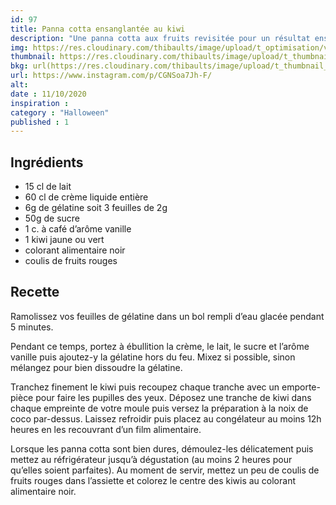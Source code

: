 ```yaml
---
id: 97
title: Panna cotta ensanglantée au kiwi
description: "Une panna cotta aux fruits revisitée pour un résultat ensanglanté."
img: https://res.cloudinary.com/thibaults/image/upload/t_optimisation/v1602433074/Recipes/20201011_panna_cotta_kiwi.jpg
thumbnail: https://res.cloudinary.com/thibaults/image/upload/t_thumbnail_josie/v1602433074/Recipes/20201011_panna_cotta_kiwi.jpg
bkg: url(https://res.cloudinary.com/thibaults/image/upload/t_thumbnail_josie/v1602433074/Recipes/20201011_panna_cotta_kiwi.jpg)
url: https://www.instagram.com/p/CGNSoa7Jh-F/
alt: 
date : 11/10/2020
inspiration : 
category : "Halloween"
published : 1
---
```


## Ingrédients
 - 15 cl de lait
 - 60 cl de crème liquide entière
 - 6g de gélatine soit 3 feuilles de 2g
 - 50g de sucre
 - 1 c. à café d’arôme vanille
 - 1 kiwi jaune ou vert
 - colorant alimentaire noir
 - coulis de fruits rouges

## Recette
Ramolissez vos feuilles de gélatine dans un bol rempli d’eau glacée pendant 5 minutes.

Pendant ce temps, portez à ébullition la crème, le lait, le sucre et l’arôme vanille puis ajoutez-y la gélatine hors du feu. Mixez si possible, sinon mélangez pour bien dissoudre la gélatine.

Tranchez finement le kiwi puis recoupez chaque tranche avec un emporte-pièce pour faire les pupilles des yeux. Déposez une tranche de kiwi dans chaque empreinte de votre moule puis versez la préparation à la noix de coco par-dessus. Laissez refroidir puis placez au congélateur au moins 12h heures en les recouvrant d’un film alimentaire.

Lorsque les panna cotta sont bien dures, démoulez-les délicatement puis mettez au réfrigérateur jusqu’à dégustation (au moins 2 heures pour qu’elles soient parfaites). Au moment de servir, mettez un peu de coulis de fruits rouges dans l’assiette et colorez le centre des kiwis au colorant alimentaire noir.